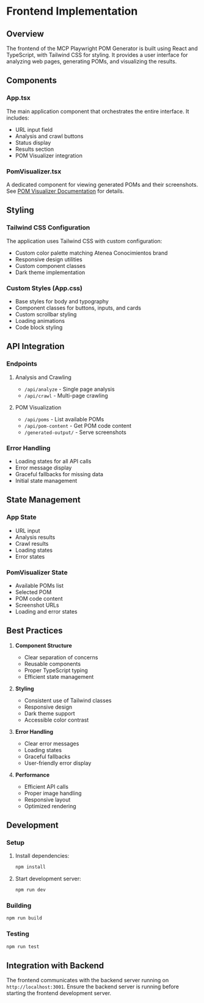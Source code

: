 # Frontend Implementation

## Overview
The frontend of the MCP Playwright POM Generator is built using React and TypeScript, with Tailwind CSS for styling. It provides a user interface for analyzing web pages, generating POMs, and visualizing the results.

## Components

### App.tsx
The main application component that orchestrates the entire interface. It includes:
- URL input field
- Analysis and crawl buttons
- Status display
- Results section
- POM Visualizer integration

### PomVisualizer.tsx
A dedicated component for viewing generated POMs and their screenshots. See [POM Visualizer Documentation](./pom-visualizer.md) for details.

## Styling

### Tailwind CSS Configuration
The application uses Tailwind CSS with custom configuration:
- Custom color palette matching Atenea Conocimientos brand
- Responsive design utilities
- Custom component classes
- Dark theme implementation

### Custom Styles (App.css)
- Base styles for body and typography
- Component classes for buttons, inputs, and cards
- Custom scrollbar styling
- Loading animations
- Code block styling

## API Integration

### Endpoints
1. Analysis and Crawling
   - `/api/analyze` - Single page analysis
   - `/api/crawl` - Multi-page crawling

2. POM Visualization
   - `/api/poms` - List available POMs
   - `/api/pom-content` - Get POM code content
   - `/generated-output/` - Serve screenshots

### Error Handling
- Loading states for all API calls
- Error message display
- Graceful fallbacks for missing data
- Initial state management

## State Management

### App State
- URL input
- Analysis results
- Crawl results
- Loading states
- Error states

### PomVisualizer State
- Available POMs list
- Selected POM
- POM code content
- Screenshot URLs
- Loading and error states

## Best Practices

1. **Component Structure**
   - Clear separation of concerns
   - Reusable components
   - Proper TypeScript typing
   - Efficient state management

2. **Styling**
   - Consistent use of Tailwind classes
   - Responsive design
   - Dark theme support
   - Accessible color contrast

3. **Error Handling**
   - Clear error messages
   - Loading states
   - Graceful fallbacks
   - User-friendly error display

4. **Performance**
   - Efficient API calls
   - Proper image handling
   - Responsive layout
   - Optimized rendering

## Development

### Setup
1. Install dependencies:
   ```bash
   npm install
   ```

2. Start development server:
   ```bash
   npm run dev
   ```

### Building
```bash
npm run build
```

### Testing
```bash
npm run test
```

## Integration with Backend
The frontend communicates with the backend server running on `http://localhost:3001`. Ensure the backend server is running before starting the frontend development server. 